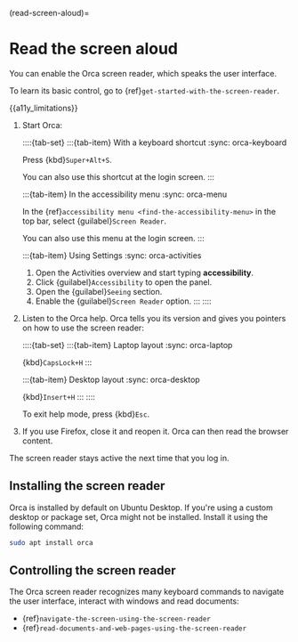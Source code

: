 (read-screen-aloud)=
# Read the screen aloud

You can enable the Orca screen reader, which speaks the user interface.

To learn its basic control, go to {ref}`get-started-with-the-screen-reader`.

{{a11y_limitations}}


1. Start Orca:

    ::::{tab-set}
    :::{tab-item} With a keyboard shortcut
    :sync: orca-keyboard

    Press {kbd}`Super+Alt+S`.

    You can also use this shortcut at the login screen.
    :::

    :::{tab-item} In the accessibility menu
    :sync: orca-menu

    In the {ref}`accessibility menu <find-the-accessibility-menu>` in the top bar, select {guilabel}`Screen Reader`.

    You can also use this menu at the login screen.
    :::

    :::{tab-item} Using Settings
    :sync: orca-activities

    1. Open the Activities overview and start typing **accessibility**.
    2. Click {guilabel}`Accessibility` to open the panel.
    3. Open the {guilabel}`Seeing` section.
    4. Enable the {guilabel}`Screen Reader` option.
    :::
    ::::

2. Listen to the Orca help. Orca tells you its version and gives you pointers on how to use the screen reader:

    ::::{tab-set}
    :::{tab-item} Laptop layout
    :sync: orca-laptop

    {kbd}`CapsLock+H`
    :::

    :::{tab-item} Desktop layout
    :sync: orca-desktop

    {kbd}`Insert+H`
    :::
    ::::

    To exit help mode, press {kbd}`Esc`.

3. If you use Firefox, close it and reopen it. Orca can then read the browser content.


The screen reader stays active the next time that you log in.


## Installing the screen reader

Orca is installed by default on Ubuntu Desktop. If you're using a custom desktop or package set, Orca might not be installed. Install it using the following command:

```bash
sudo apt install orca
```


## Controlling the screen reader

The Orca screen reader recognizes many keyboard commands to navigate the user interface, interact with windows and read documents:

* {ref}`navigate-the-screen-using-the-screen-reader`
* {ref}`read-documents-and-web-pages-using-the-screen-reader`

